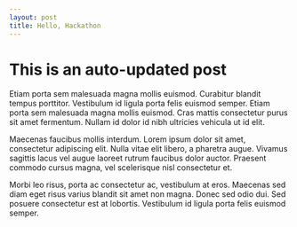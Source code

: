 ```yaml
---
layout: post
title: Hello, Hackathon
---
```


This is an auto-updated post
===

Etiam porta sem malesuada magna mollis euismod. Curabitur blandit tempus porttitor. Vestibulum id ligula porta felis euismod semper. Etiam porta sem malesuada magna mollis euismod. Cras mattis consectetur purus sit amet fermentum. Nullam id dolor id nibh ultricies vehicula ut id elit.

Maecenas faucibus mollis interdum. Lorem ipsum dolor sit amet, consectetur adipiscing elit. Nulla vitae elit libero, a pharetra augue. Vivamus sagittis lacus vel augue laoreet rutrum faucibus dolor auctor. Praesent commodo cursus magna, vel scelerisque nisl consectetur et.

Morbi leo risus, porta ac consectetur ac, vestibulum at eros. Maecenas sed diam eget risus varius blandit sit amet non magna. Donec sed odio dui. Sed posuere consectetur est at lobortis. Vestibulum id ligula porta felis euismod semper.
